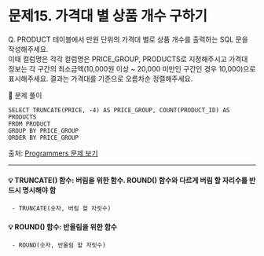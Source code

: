 # 문제15. 가격대 별 상품 개수 구하기

Q. PRODUCT 테이블에서 만원 단위의 가격대 별로 상품 개수를 출력하는 SQL 문을 작성해주세요. <br>
이때 컬럼명은 각각 컬럼명은 PRICE_GROUP, PRODUCTS로 지정해주시고 가격대 정보는 각 구간의 최소금액(10,000원 이상 ~ 20,000 미만인 구간인 경우 10,000)으로 표시해주세요. 결과는 가격대를 기준으로 오름차순 정렬해주세요.

🔑 문제 풀이
```mysql
SELECT TRUNCATE(PRICE, -4) AS PRICE_GROUP, COUNT(PRODUCT_ID) AS PRODUCTS
FROM PRODUCT
GROUP BY PRICE_GROUP
ORDER BY PRICE_GROUP
```

출처: [Programmers 문제 보기](https://school.programmers.co.kr/learn/courses/30/lessons/131530)

----- 

#### 💡 TRUNCATE() 함수: 버림을 위한 함수. ROUND() 함수와 다르게 버림 할 자리수를 반드시 명시해야 함  
     - TRUNCATE(숫자, 버림 할 자릿수)
     
#### 💡 ROUND() 함수: 반올림을 위한 함수
     - ROUND(숫자, 반올림 할 자릿수)
